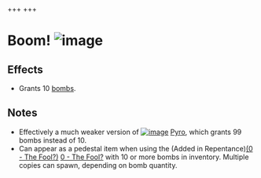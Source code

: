 +++
+++

 # Boom! ![image](/image/Boom!.png) 

Effects
---------


* Grants 10 [bombs](/wiki/Bomb "Bomb").


Notes
-------


* Effectively a much weaker version of [![image](/image/Pyro.png)](/wiki/Pyro "Pyro") [Pyro](/wiki/Pyro "Pyro"), which grants 99 bombs instead of 10.
* Can appear as a pedestal item when using the (Added in Repentance)[(0 - The Fool?)](/wiki/Cards_and_Runes "0 - The Fool?") [0 - The Fool?](/wiki/Cards_and_Runes "Cards and Runes") with 10 or more bombs in inventory. Multiple copies can spawn, depending on bomb quantity.



